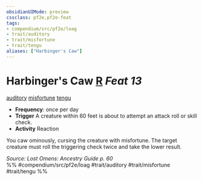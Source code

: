 ```yaml
---
obsidianUIMode: preview
cssclass: pf2e,pf2e-feat
tags:
- compendium/src/pf2e/loag
- trait/auditory
- trait/misfortune
- trait/tengu
aliases: ["Harbinger's Caw"]
---
```

# Harbinger's Caw  [R](../../Rules/core-rulebook/chapter-9-playing-the-game.md#Actions "Reaction") *Feat 13*  
[auditory](../../Rules/traits/auditory.md)  [misfortune](../../Rules/traits/misfortune.md)  [tengu](../../Rules/traits/tengu-b1.md)  

- **Frequency**: once per day
- **Trigger** A creature within 60 feet is about to attempt an attack roll or skill check.
- **Activity** Reaction

You caw ominously, cursing the creature with misfortune. The target creature must roll the triggering check twice and take the lower result.

*Source: Lost Omens: Ancestry Guide p. 60*  
%% #compendium/src/pf2e/loag #trait/auditory #trait/misfortune #trait/tengu %%